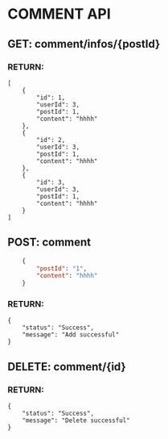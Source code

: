 # COMMENT API

## GET: comment/infos/{postId}

### RETURN:
    [
        {
            "id": 1,
            "userId": 3,
            "postId": 1,
            "content": "hhhh"
        },
        {
            "id": 2,
            "userId": 3,
            "postId": 1,
            "content": "hhhh"
        },
        {
            "id": 3,
            "userId": 3,
            "postId": 1,
            "content": "hhhh"
        }
    ]

## POST:  comment

```json
    {
        "postId": "1",
        "content": "hhhh"
    }
```

### RETURN:
    {
        "status": "Success",
        "message": "Add successful"
    }

## DELETE: comment/{id}

### RETURN:
    {
        "status": "Success",
        "message": "Delete successful"
    }